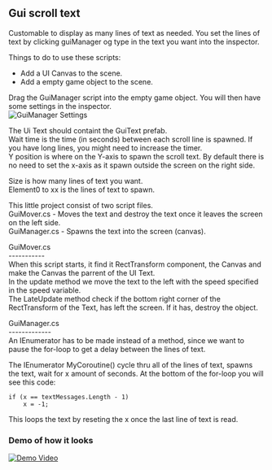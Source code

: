 <h2>Gui scroll text</h2>

Customable to display as many lines of text as needed. You set the lines of text by clicking guiManager og type in the text you want
into the inspector.

Things to do to use these scripts:<br>
 - Add a UI Canvas to the scene.<br>
 - Add a empty game object to the scene.<br>

Drag the GuiManager script into the empty game object. You will then have some settings in the inspector.<br>
![GuiManager Settings](https://soltveit.org/files/gui-manager1.jpg)

The Ui Text should containt the GuiText prefab.<br>
Wait time is the time (in seconds) between each scroll line is spawned. If you have long lines, you might need to increase the timer.<br>
Y position is where on the Y-axis to spawn the scroll text. By default there is no need to set the x-axis as it spawn outside the screen
on the right side.<br>

Size is how many lines of text you want.<br>
Element0 to xx is the lines of text to spawn.<br>

This little project consist of two script files.<br>
GuiMover.cs - Moves the text and destroy the text once it leaves the screen on the left side.<br>
GuiManager.cs - Spawns the text into the screen (canvas).<br>

GuiMover.cs<br>
-----------<br>
When this script starts, it find it RectTransform component, the Canvas and make the Canvas the parrent of the UI Text.<br>
In the update method we move the text to the left with the speed specified in the speed variable.<br>
The LateUpdate method check if the bottom right corner of the RectTransform of the Text, has left the screen. If it has, destroy the object.<br>

GuiManager.cs<br>
-------------<br>
An IEnumerator has to be made instead of a method, since we want to pause the for-loop to get a delay between the lines of text.<br>


The IEnumerator MyCoroutine() cycle thru all of the lines of text, spawns the text, wait for x amount of seconds. At the bottom of the
for-loop you will see this code:<br>
```
if (x == textMessages.Length - 1)
    x = -1;
```
This loops the text by reseting the x once the last line of text is read.<br>

<h3>Demo of how it looks</h3>

[![Demo Video](https://img.youtube.com/vi/y4fluiJpNVc/0.jpg)](https://www.youtube.com/watch?v=y4fluiJpNVc)